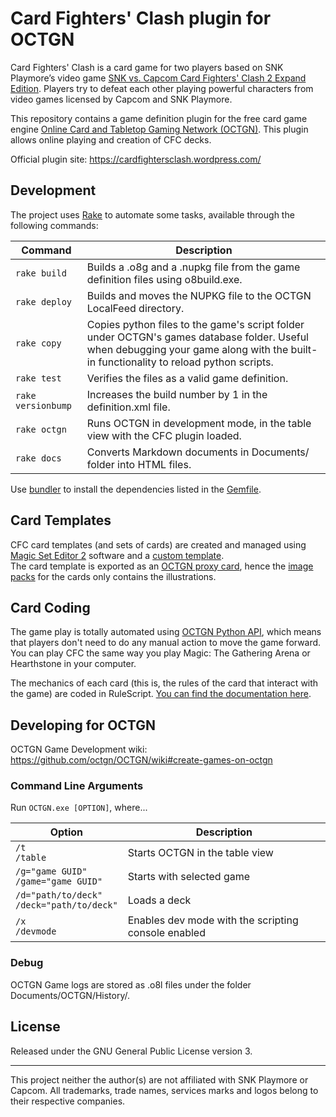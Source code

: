 # Card Fighters' Clash plugin for OCTGN
Card Fighters' Clash is a card game for two players based on SNK Playmore’s video game
[SNK vs. Capcom Card Fighters' Clash 2 Expand Edition](http://neogeo.freeplaytech.com/svc-2/).
Players try to defeat each other playing powerful characters from video games licensed by Capcom and SNK Playmore.

This repository contains a game definition plugin for the free card game engine [Online Card and Tabletop Gaming Network (OCTGN)](http://octgn.net/).
This plugin allows online playing and creation of CFC decks.

Official plugin site: https://cardfightersclash.wordpress.com/

## Development
The project uses [Rake](https://github.com/ruby/rake) to automate some tasks, available through the following commands:

| Command            | Description        |
| ------------------ | ------------------ |
| `rake build`       | Builds a .o8g and a .nupkg file from the game definition files using o8build.exe. |
| `rake deploy`      | Builds and moves the NUPKG file to the OCTGN LocalFeed directory. |
| `rake copy`        | Copies python files to the game's script folder under OCTGN's games database folder. Useful when debugging your game along with the built-in functionality to reload python scripts. |
| `rake test`        | Verifies the files as a valid game definition. |
| `rake versionbump` | Increases the build number by 1 in the definition.xml file. |
| `rake octgn`       | Runs OCTGN in development mode, in the table view with the CFC plugin loaded. |
| `rake docs`        | Converts Markdown documents in Documents/ folder into HTML files. |

Use [bundler](http://bundler.io/) to install the dependencies listed in the [Gemfile](https://github.com/raohmaru/CFC/blob/master/Gemfile).

## Card Templates
CFC card templates (and sets of cards) are created and managed using [Magic Set Editor 2](http://magicseteditor.sourceforge.net/) software and a [custom template](https://github.com/raohmaru/CFC-MSE2).  
The card template is exported as an [OCTGN proxy card](https://github.com/octgn/OCTGN/wiki/ProxyGenerator), hence the [image packs](https://cardfightersclash.wordpress.com/image-packs/) for the cards only contains the illustrations.

## Card Coding
The game play is totally automated using [OCTGN Python API](https://github.com/octgn/OCTGN/wiki/OCTGN-Python-3.1.0.2-API-Reference), which means that players don't need to do any manual action to move the game forward. You can play CFC the same way you play Magic: The Gathering Arena or Hearthstone in your computer.

The mechanics of each card (this is, the rules of the card that interact with the game) are coded in RuleScript. [You can find the documentation here](./docs/RuleScript.md).

## Developing for OCTGN
OCTGN Game Development wiki: https://github.com/octgn/OCTGN/wiki#create-games-on-octgn

### Command Line Arguments
Run `OCTGN.exe [OPTION]`, where...

| Option                   | Description |
| ------------------------ | ----------- |
| `/t`<br>`/table`         | Starts OCTGN in the table view |
| `/g="game GUID"`<br>`/game="game GUID"`    | Starts with selected game |
| `/d="path/to/deck"`<br>`/deck="path/to/deck"` | Loads a deck |
| `/x`<br>`/devmode`       | Enables dev mode with the scripting console enabled |

### Debug
OCTGN Game logs are stored as .o8l files under the folder Documents/OCTGN/History/.

## License
Released under the GNU General Public License version 3.

------

This project neither the author(s) are not affiliated with SNK Playmore or Capcom. All trademarks, trade names, services marks and logos belong to their respective companies. 
